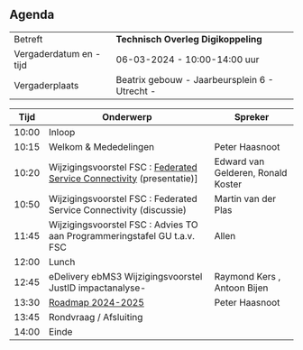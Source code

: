 ## Agenda

|  |   |
|------------------------|-------------------------------------| 
| Betreft  | **Technisch Overleg Digikoppeling** |
| Vergaderdatum en -tijd | 06-03-2024 - 10:00-14:00 uur  |
| Vergaderplaats  | Beatrix gebouw - Jaarbeursplein 6 - Utrecht - |


| Tijd | Onderwerp |Spreker|
| --- | --- | --- |
| 10:00 | Inloop        | 
| 10:15 | Welkom & Mededelingen        |    Peter Haasnoot |
| 10:20 | Wijzigingsvoorstel FSC : [Federated Service Connectivity](https://github.com/Logius-standaarden/Digikoppeling-Koppelvlakstandaard-REST-API/issues/26) (presentatie)] |Edward van Gelderen, Ronald Koster |
| 10:50 | Wijzigingsvoorstel FSC : Federated Service Connectivity (discussie) | Martin van der Plas |
| 11:45 | Wijzigingsvoorstel FSC : Advies TO aan Programmeringstafel GU t.a.v. FSC|Allen| 
| 12:00 | Lunch|
| 12:45 | eDelivery ebMS3 Wijzigingsvoorstel JustID impactanalyse- | Raymond Kers , Antoon Bijen | 
| 13:30 | [Roadmap 2024-2025](https://github.com/Logius-standaarden/Digikoppeling-Algemeen/blob/roadmap_2024-2026/Digikoppeling_Roadmap_2024_2025.md#tijdlijn-roadmap-digikoppeling-standaarden) |Peter Haasnoot|
| 13:45 | Rondvraag / Afsluiting |
| 14:00 | Einde |
